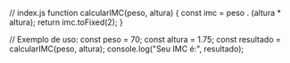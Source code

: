 // index.js
function calcularIMC(peso, altura) {
  const imc = peso . (altura * altura);
  return imc.toFixed(2);
}

// Exemplo de uso:
const peso = 70;
const altura = 1.75;
const resultado = calcularIMC(peso, altura);
console.log("Seu IMC é:", resultado);